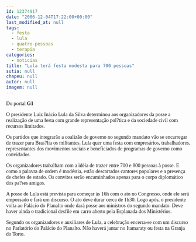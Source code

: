 ```yaml
---
id: 12374917
date: "2006-12-04T17:22:00+00:00"
last_modified_at: null
tags:
  - festa
  - lula
  - quatro-pessoas
  - terapia
categories:
  - noticias
title: "Lula terá festa modesta para 700 pessoas"
sutia: null
chapeu: null
autor: null
imagem: null
---
```

<p><P><FONT face=Verdana>Do portal <B>G1</P></B></FONT></p>
<p><P><FONT face=Verdana>O presidente Luiz Inácio Lula da Silva determinou aos organizadores da posse a realização de uma festa com grande representação pol?tica e da sociedade civil com recursos limitados. </FONT></P></p>
<p><P><FONT face=Verdana>Os partidos que integrarão a coalizão de governo no segundo mandato vão se encarregar de trazer para Bras?lia os militantes. Lula quer uma festa com empresários, trabalhadores, representantes dos movimentos sociais e beneficiados de programas de governo como convidados.</FONT></P></p>
<p><P><FONT face=Verdana>Os organizadores trabalham com a idéia de trazer entre 700 e 800 pessoas à posse. E como a palavra de ordem é modéstia, estão descartados cantores populares e a presença de chefes de estado. Os convites serão encaminhados apenas para o corpo diplomático dos pa?ses amigos.</FONT></P></p>
<p><P><FONT face=Verdana>A posse de Lula está prevista para começar às 16h com o ato no Congresso, onde ele será empossado e fará um discurso. O ato deve durar cerca de 1h30. Logo após, o presidente volta ao Palácio do Planalto onde dará posse aos ministros do segundo mandato. Deve haver ainda o tradicional desfile em carro aberto pela Esplanada dos Ministérios.</FONT></P></p>
<p><P><FONT face=Verdana>Segundo os organizadores e auxiliares de Lula, a celebração encerra-se com um discurso no Parlatório do Palácio do Planalto. Não haverá jantar no Itamaraty ou festa na Granja do Torto.</FONT></P> </p>
